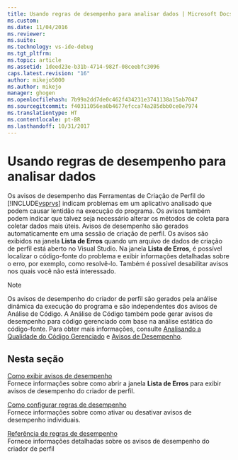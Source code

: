 ```yaml
---
title: Usando regras de desempenho para analisar dados | Microsoft Docs
ms.custom: 
ms.date: 11/04/2016
ms.reviewer: 
ms.suite: 
ms.technology: vs-ide-debug
ms.tgt_pltfrm: 
ms.topic: article
ms.assetid: 1deed23e-b31b-4714-982f-08ceebfc3096
caps.latest.revision: "16"
author: mikejo5000
ms.author: mikejo
manager: ghogen
ms.openlocfilehash: 7b99a2dd7de0c462f434231e3741138a15ab7047
ms.sourcegitcommit: f40311056ea0b4677efcca74a285dbb0ce0e7974
ms.translationtype: HT
ms.contentlocale: pt-BR
ms.lasthandoff: 10/31/2017
---
```

# <a name="using-performance-rules-to-analyze-data"></a>Usando regras de desempenho para analisar dados
Os avisos de desempenho das Ferramentas de Criação de Perfil do [!INCLUDE[vsprvs](../code-quality/includes/vsprvs_md.md)] indicam problemas em um aplicativo analisado que podem causar lentidão na execução do programa. Os avisos também podem indicar que talvez seja necessário alterar os métodos de coleta para coletar dados mais úteis. Avisos de desempenho são gerados automaticamente em uma sessão de criação de perfil. Os avisos são exibidos na janela **Lista de Erros** quando um arquivo de dados de criação de perfil está aberto no Visual Studio. Na janela **Lista de Erros**, é possível localizar o código-fonte do problema e exibir informações detalhadas sobre o erro, por exemplo, como resolvê-lo. Também é possível desabilitar avisos nos quais você não está interessado.  
  
> [!NOTE]
>  Os avisos de desempenho do criador de perfil são gerados pela análise dinâmica da execução do programa e são independentes dos avisos de Análise de Código. A Análise de Código também pode gerar avisos de desempenho para código gerenciado com base na análise estática do código-fonte. Para obter mais informações, consulte [Analisando a Qualidade do Código Gerenciado](../code-quality/analyzing-managed-code-quality-by-using-code-analysis.md) e [Avisos de Desempenho](../code-quality/performance-warnings.md).  
  
## <a name="in-this-section"></a>Nesta seção  
 [Como exibir avisos de desempenho](../profiling/how-to-view-performance-warnings.md)  
 Fornece informações sobre como abrir a janela **Lista de Erros** para exibir avisos de desempenho do criador de perfil.  
  
 [Como configurar regras de desempenho](../profiling/how-to-configure-performance-rules.md)  
 Fornece informações sobre como ativar ou desativar avisos de desempenho individuais.  
  
 [Referência de regras de desempenho](../profiling/performance-rules-reference.md)  
 Fornece informações detalhadas sobre os avisos de desempenho do criador de perfil